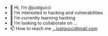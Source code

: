 - 👋 Hi, I’m @justgucci
- 👀 I’m interested in hacking and vulnerabilities
- 🌱 I’m currently learning hacking
- 💞️ I’m looking to collaborate on ...
- 📫 How to reach me ...justgucci@mail.com

<!---
justgucci/justgucci is a ✨ special ✨ repository because its `README.md` (this file) appears on your GitHub profile.
You can click the Preview link to take a look at your changes.
--->

